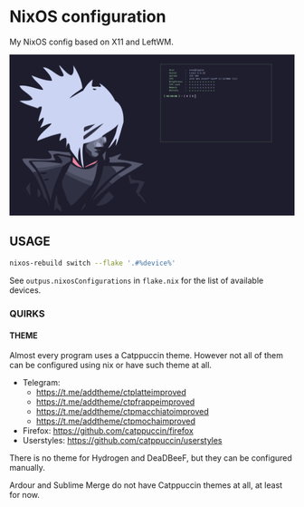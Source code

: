 # NixOS configuration

My NixOS config based on X11 and LeftWM.

![preview](./resources/preview.png)

## USAGE

```sh
nixos-rebuild switch --flake '.#%device%'
```

See `outpus.nixosConfigurations` in `flake.nix` for the list of available devices.

### QUIRKS

#### THEME

Almost every program uses a Catppuccin theme. However not all of them can be configured using nix or have such theme at all.

- Telegram:
    - https://t.me/addtheme/ctplatteimproved
    - https://t.me/addtheme/ctpfrappeimproved
    - https://t.me/addtheme/ctpmacchiatoimproved
    - https://t.me/addtheme/ctpmochaimproved
- Firefox: https://github.com/catppuccin/firefox
- Userstyles: https://github.com/catppuccin/userstyles

There is no theme for Hydrogen and DeaDBeeF, but they can be configured manually.

Ardour and Sublime Merge do not have Catppuccin themes at all, at least for now.
